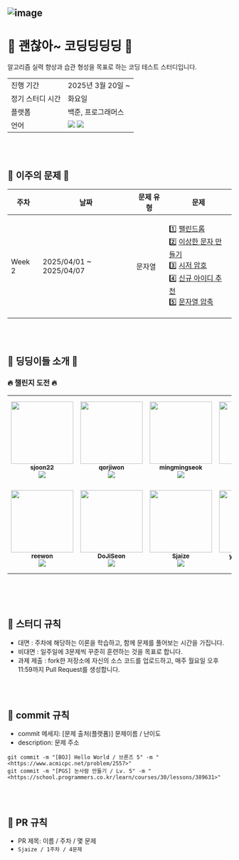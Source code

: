 ![image](https://github.com/user-attachments/assets/6e433204-730b-406d-b892-571823b2c675)
---
# 💯 괜찮아~ 코딩딩딩딩 💯
알고리즘 실력 향상과 습관 형성을 목표로 하는 코딩 테스트 스터디입니다.

<table>
  <tr>
    <td>진행 기간</td>
    <td>2025년 3월 20일 ~ </td>
  </tr>
  <tr>
    <td>정기 스터디 시간</td>
    <td>화요일  </td>
  </tr>
  <tr>
    <td>플랫폼</td>
    <td>백준, 프로그래머스</td>
  </tr>
  <tr>
    <td>언어</td>
    <td>
<img src="https://img.shields.io/badge/Python-3776AB?style=for-the-badge&logo=python&logoColor=white">
<img src="https://img.shields.io/badge/Java-007396.svg?&style=for-the-badge&logo=Java&logoColor=white">
    </td>
  </tr>
</table>

<br />
<br />

## 👑 이주의 문제 👑

| 주차 | 날짜 | 문제 유형 | 문제 |
| --- | --- | --- | --- |
| Week 2 | 2025/04/01 ~ 2025/04/07 | 문자열 | <p align=left> 1️⃣ [팰린드롬](https://www.acmicpc.net/problem/8892) <br> 2️⃣ [이상한 문자 만들기](https://school.programmers.co.kr/learn/courses/30/lessons/12930) <br> 3️⃣ [시저 암호](https://school.programmers.co.kr/learn/courses/30/lessons/12926) <br> 4️⃣ [신규 아이디 추천](https://school.programmers.co.kr/learn/courses/30/lessons/72410) <br>5️⃣ [문자열 압축](https://school.programmers.co.kr/learn/courses/30/lessons/60057)
</p>

<br />
<br />

## 🥳 딩딩이들 소개 🥳
### 🔥 챌린지 도전 🔥

<table><tr>         
<td align="center" width="140px" height="200px"><a href="https://github.com/sjoon22"><img src="https://avatars.githubusercontent.com/u/160305407?v=4?s=100" width="140px;" alt=""/>         <br /><sub><b>sjoon22</b><br><img src="https://us-central1-progress-markdown.cloudfunctions.net/progress/4"/></sub></a><br /></td>
<td align="center" width="140px" height="200px"><a href="https://github.com/qorjiwon"><img src="https://avatars.githubusercontent.com/u/82700743?v=4?s=100" width="140px;" alt=""/>         <br /><sub><b>qorjiwon</b><br><img src="https://us-central1-progress-markdown.cloudfunctions.net/progress/9"/></sub></a><br /></td>
<td align="center" width="140px" height="200px"><a href="https://github.com/mingmingseok"><img src="https://avatars.githubusercontent.com/u/145955083?v=4?s=100" width="140px;" alt=""/>         <br /><sub><b>mingmingseok</b><br><img src="https://us-central1-progress-markdown.cloudfunctions.net/progress/5=9"/></sub></a><br /></td>
<td align="center" width="140px" height="200px"><a href="https://github.com/gaeunji"><img src="https://avatars.githubusercontent.com/u/158152252?v=4?s=100" width="140px;" alt=""/>         <br /><sub><b>gaeunji</b><br><img src="https://us-central1-progress-markdown.cloudfunctions.net/progress/7"/></sub></a><br /></td>
</tr><tr>         
<td align="center" width="140px" height="200px"><a href="https://github.com/reewon"><img src="https://avatars.githubusercontent.com/u/85295944?v=4?s=100" width="140px;" alt=""/>         <br /><sub><b>reewon</b><br><img src="https://us-central1-progress-markdown.cloudfunctions.net/progress/9"/></sub></a><br /></td>
<td align="center" width="140px" height="200px"><a href="https://github.com/DoJiSeon"><img src="https://avatars.githubusercontent.com/u/66786183?v=4?s=100" width="140px;" alt=""/>         <br /><sub><b>DoJiSeon</b><br><img src="https://us-central1-progress-markdown.cloudfunctions.net/progress/8"/></sub></a><br /></td>
<td align="center" width="140px" height="200px"><a href="https://github.com/Sjaize"><img src="https://avatars.githubusercontent.com/u/194899453?v=4?s=100" width="140px;" alt=""/>         <br /><sub><b>Sjaize</b><br><img src="https://us-central1-progress-markdown.cloudfunctions.net/progress/9"/></sub></a><br /></td>
<td align="center" width="140px" height="200px"><a href="https://github.com/yunchan-park"><img src="https://avatars.githubusercontent.com/u/194897454?v=4?s=100" width="140px;" alt=""/>         <br /><sub><b>yunchan-park</b><br><img src="https://us-central1-progress-markdown.cloudfunctions.net/progress/3"/></sub></a><br /></td>
</table><br />

<br />
<br />

## 📌 스터디 규칙

- 대면 : 주차에 해당하는 이론을 학습하고, 함께 문제를 풀어보는 시간을 가집니다. 
- 비대면 : 일주일에 3문제씩 꾸준히 훈련하는 것을 목표로 합니다.
- 과제 제출 : fork한 저장소에 자신의 소스 코드를 업로드하고, 매주 월요일 오후 11:59까지 Pull Request를 생성합니다.

<br />
<br />

## 📌 commit 규칙

- commit 메세지: [문제 출처(플랫폼)] 문제이름 / 난이도
- description: 문제 주소

```
git commit -m "[BOJ] Hello World / 브론즈 5" -m "<https://www.acmicpc.net/problem/2557>"
git commit -m "[PGS] 눈사람 만들기 / Lv. 5" -m "<https://school.programmers.co.kr/learn/courses/30/lessons/389631>"
```

<br />
<br />

## 📌 PR 규칙

- PR 제목: 이름 / 주차 / 몇 문제
- `Sjaize / 1주차 / 4문제`
